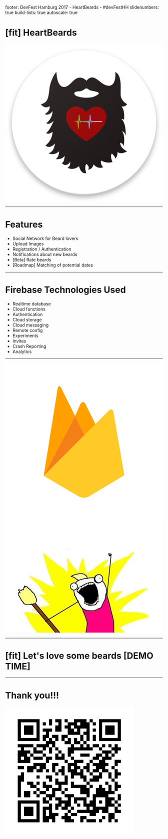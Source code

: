 footer: DevFest Hamburg 2017 - HeartBeards - #devFestHH
slidenumbers: true
build-lists: true
autoscale: true

# [fit] HeartBeards
![inline](logo_web_hi_res_512.png)

---

# Features

- Social Network for Beard lovers
- Upload Images
- Registration / Authentication
- Notifications about new beards
- [Beta] Rate beards
- [Roadmap] Matching of potential dates

---

# Firebase Technologies Used

- Realtime database
- Cloud functions
- Authentication
- Cloud storage
- Cloud messaging
- Remote config
- Experiments
- Invites
- Crash Reporting
- Analytics

---

![](firebase.png)
![](allthethings.png)

---

# [fit] __Let's love some beards [DEMO TIME]__

---

# Thank you!!!
![inline](qr_download.jpg)
